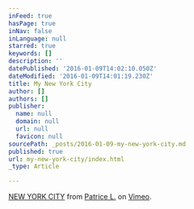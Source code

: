 ```yaml
---
inFeed: true
hasPage: true
inNav: false
inLanguage: null
starred: true
keywords: []
description: ''
datePublished: '2016-01-09T14:02:10.050Z'
dateModified: '2016-01-09T14:01:19.230Z'
title: My New York City
author: []
authors: []
publisher:
  name: null
  domain: null
  url: null
  favicon: null
sourcePath: _posts/2016-01-09-my-new-york-city.md
published: true
url: my-new-york-city/index.html
_type: Article

---
```

[NEW YORK CITY][0] from [Patrice L.][1] on [Vimeo][2].

[0]: https://vimeo.com/147272033
[1]: https://vimeo.com/piratec
[2]: https://vimeo.com/